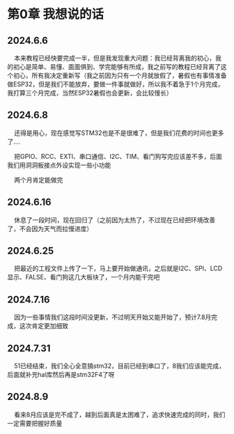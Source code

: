 # 第0章 我想说的话

## 2024.6.6

    本来教程已经快要完成一半，但是我发现重大问题：我已经背离我的初心，我的初心是简单、易懂、面面俱到、学完能够有所成，我之前写的教程已经背离了这个初心，所有我决定重新写（我之前因为只有一个月就放假了，暑假也有事情准备做ESP32，但是我们不能放弃，要做一件事就做好，所以我不着急于1个月完成，我打算三个月完成，当然ESP32暑假也会更新，会比较慢长）

## 2024.6.8

    还得是用心，现在感觉写STM32也是不是很难了，但是我们花费的时间也更多了....

    把GPIO、RCC、EXTI、串口通信、I2C、TIM、看门狗写完应该差不多，后面我们用洞洞板接点外设实现一些小功能

    两个月肯定能做完

## 2024.6.16

    休息了一段时间，现在回归了（之前因为太热了，不过现在已经把环境改善了，不会因为天气而拉慢进度）

## 2024.6.25

    把最近的工程文件上传了一下，马上要开始做通讯，之后就是I2C、SPI、LCD显示、FALSE、看门狗这几大板块了，一个月内能干完吧

## 2024.7.16

    因为一些事情我们这段时间没更新，不过明天开始又能开始了，预计7.8月完成，这次肯定更加细致

## 2024.7.31

    51已经结束，我们全心全意搞stm32，目前已经到串口了，8我们应该能完成，后面就补充hal库然后再是stm32F4了呀     

## 2024.8.9

    看来8月应该是完不成了，越到后面真是太困难了，追求快速完成的同时，我们一定需要把握好质量
